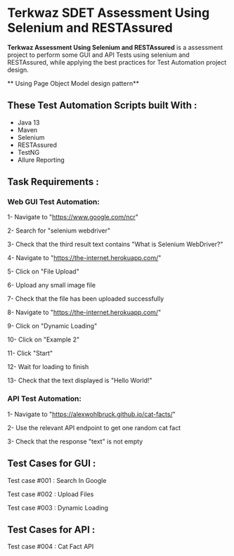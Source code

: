# Terkwaz SDET Assessment Using Selenium and RESTAssured
**Terkwaz Assessment Using Selenium and RESTAssured** is a assessment project to perform some GUI and API Tests using selenium and RESTAssured, while applying the best practices for Test Automation project design.

** Using Page Object Model design pattern**

## These Test Automation Scripts built With : 
* Java 13
* Maven
* Selenium 
* RESTAssured
* TestNG
* Allure Reporting

## Task Requirements : 
### Web GUI Test Automation:
1- Navigate to "https://www.google.com/ncr"

2- Search for "selenium webdriver"

3- Check that the third result text contains "What is Selenium WebDriver?"

4- Navigate to "https://the-internet.herokuapp.com/"

5- Click on "File Upload"

6- Upload any small image file

7- Check that the file has been uploaded successfully

8- Navigate to "https://the-internet.herokuapp.com/"

9- Click on "Dynamic Loading"

10- Click on "Example 2"

11- Click "Start"

12- Wait for loading to finish

13- Check that the text displayed is "Hello World!"

### API Test Automation:
1- Navigate to "https://alexwohlbruck.github.io/cat-facts/"

2- Use the relevant API endpoint to get one random cat fact

3- Check that the response "text" is not empty

## Test Cases for GUI :
Test case #001 : Search In Google

Test case #002 : Upload Files

Test case #003 : Dynamic Loading

## Test Cases for API :
Test case #004 : Cat Fact API

